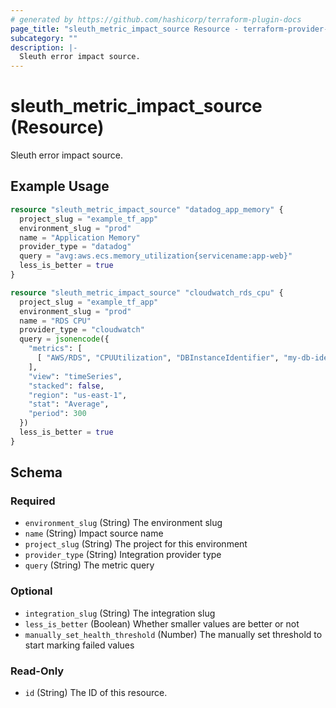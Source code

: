 ```yaml
---
# generated by https://github.com/hashicorp/terraform-plugin-docs
page_title: "sleuth_metric_impact_source Resource - terraform-provider-sleuth"
subcategory: ""
description: |-
  Sleuth error impact source.
---
```


# sleuth_metric_impact_source (Resource)

Sleuth error impact source.

## Example Usage

```terraform
resource "sleuth_metric_impact_source" "datadog_app_memory" {
  project_slug = "example_tf_app"
  environment_slug = "prod"
  name = "Application Memory"
  provider_type = "datadog"
  query = "avg:aws.ecs.memory_utilization{servicename:app-web}"
  less_is_better = true
}

resource "sleuth_metric_impact_source" "cloudwatch_rds_cpu" {
  project_slug = "example_tf_app"
  environment_slug = "prod"
  name = "RDS CPU"
  provider_type = "cloudwatch"
  query = jsonencode({
    "metrics": [
      [ "AWS/RDS", "CPUUtilization", "DBInstanceIdentifier", "my-db-identifier", { "id": "m1" } ]
    ],
    "view": "timeSeries",
    "stacked": false,
    "region": "us-east-1",
    "stat": "Average",
    "period": 300
  })
  less_is_better = true
}
```

<!-- schema generated by tfplugindocs -->
## Schema

### Required

- `environment_slug` (String) The environment slug
- `name` (String) Impact source name
- `project_slug` (String) The project for this environment
- `provider_type` (String) Integration provider type
- `query` (String) The metric query

### Optional

- `integration_slug` (String) The integration slug
- `less_is_better` (Boolean) Whether smaller values are better or not
- `manually_set_health_threshold` (Number) The manually set threshold to start marking failed values

### Read-Only

- `id` (String) The ID of this resource.


